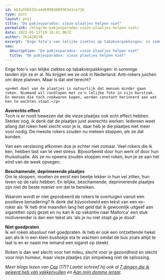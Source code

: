 ```yaml
---
id: bb3af6b533ca4db998d889363e3ca716
type: post
layout: post
title: "De pakjesparadox: vieze plaatjes helpen niet"
permalink: /blog/de-pakjesparadox-vieze-plaatjes-helpen-niet/
date: 2022-05-11T19:16:41.067Z
author: 7biA1WiYB
excerpt: "Enge foto's van lelijke ziektes op tabakverpakkingen: in sommige landen zijn ze er al. Nu krijgen we ze ook in Nederland. Anti-rokers juichen om deze plannen. Maar is dat wel terecht?  "
seo:
  description: "De pakjesparadox: vieze plaatjes helpen niet"
  title: "De pakjesparadox: vieze plaatjes helpen niet"
---
```

Enge foto's van lelijke ziektes op tabakverpakkingen: in sommige landen zijn ze er al. Nu krijgen we ze ook in Nederland. Anti-rokers juichen om deze plannen. Maar is dat wel terecht?  

    <p>Het doel van de plaatjes is natuurlijk dat mensen minder gaan roken. Niemand wil rondlopen met zo'n lelijke foto in zijn borstzak. En mensen die toch rookwaren kopen, worden constant herinnerd aan wat hen te wachten staat.</p>
<p><strong>Averechts effect</strong><br>Toch is er nooit bewezen dat die vieze plaatjes ook echt effect hebben. Sterker nog, ik denk dat de plaatjes juist averechts werken. Iedereen weet allang dat roken heel slecht voor je is, daar heb je die plaatjes niet meer voor nodig. De meeste rokers zouden nu meteen stoppen, als ze dat konden.</p>
<p>Van een verslaving afkomen doe je echter niet zomaar. Veel rokers die ik ken, hebben last van te veel stress. Bijvoorbeeld door hun werk of door hun thuissituatie. Als ze nu opeens zouden stoppen met roken, kun je ze aan het eind van de week opvegen.</p>
<p><strong>Beschamende, deprimerende plaatjes</strong><br>Om te stoppen, moeten ze eerst een beetje lekker in hun vel zitten, hun leven op de rails hebben. En lelijke, beschamende, deprimerende plaatjes zijn niet de beste manier om dat te bereiken. </p>
<p>Waarom wordt er niet geprobeerd de rokers te overtuigen vanuit een positieve benadering? Ik denk dat bijvoorbeeld een tekst van een ex-roker als 'Ik heb drie maanden lang het geld dat ik gewoonlijk uitgeef aan sigaretten opzij gezet en nu kan ik op vakantie naar Mallorca' een stuk motiverender is dan een tekst als 'als je nu niet stopt ga je dood'. </p>
<p><strong>Niet goedpraten</strong><br>Ik wil roken absoluut niet goedpraten. Ik heb er ook een ontzettende hekel aan als ik in een klein bushokje sta te wachten omdat de bus zoals altijd te laat is en er naast me iemand een sigaret op steekt.</p>
<p>Roken is dan wel slecht voor het mileu, slecht voor je gezondheid en slecht voor mijn humeur, maar vieze plaatjes zijn simpelweg niet de oplossing.</p>
<p><em>Meer blogs lezen van <a href="https://7dagen.netlify.app/users/cas-visser">Cas</a> (17)? Laatst schreef hij ook al <a href="https://7dagen.netlify.app/blog/7-dingen-die-ik-heb-geleerd-van-vakkenvullen">7 dingen die ik geleerd heb van vakkenvullen</a> en <a href="https://7dagen.netlify.app/blog/aan-mijn-domme-leraar">Aan mijn domme leraar</a>.</em></p>  
